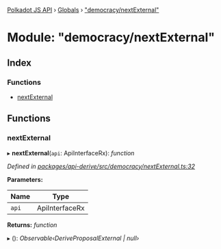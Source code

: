 [Polkadot JS API](../README.md) › [Globals](../globals.md) › ["democracy/nextExternal"](_democracy_nextexternal_.md)

# Module: "democracy/nextExternal"

## Index

### Functions

* [nextExternal](_democracy_nextexternal_.md#nextexternal)

## Functions

###  nextExternal

▸ **nextExternal**(`api`: ApiInterfaceRx): *function*

*Defined in [packages/api-derive/src/democracy/nextExternal.ts:32](https://github.com/polkadot-js/api/blob/932122cd21/packages/api-derive/src/democracy/nextExternal.ts#L32)*

**Parameters:**

Name | Type |
------ | ------ |
`api` | ApiInterfaceRx |

**Returns:** *function*

▸ (): *Observable‹DeriveProposalExternal | null›*
